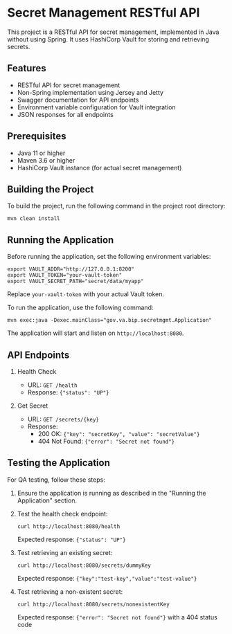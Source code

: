 # Secret Management RESTful API

This project is a RESTful API for secret management, implemented in Java without using Spring. It uses HashiCorp Vault for storing and retrieving secrets.

## Features

- RESTful API for secret management
- Non-Spring implementation using Jersey and Jetty
- Swagger documentation for API endpoints
- Environment variable configuration for Vault integration
- JSON responses for all endpoints

## Prerequisites

- Java 11 or higher
- Maven 3.6 or higher
- HashiCorp Vault instance (for actual secret management)

## Building the Project

To build the project, run the following command in the project root directory:

```
mvn clean install
```

## Running the Application

Before running the application, set the following environment variables:

```
export VAULT_ADDR="http://127.0.0.1:8200"
export VAULT_TOKEN="your-vault-token"
export VAULT_SECRET_PATH="secret/data/myapp"
```

Replace `your-vault-token` with your actual Vault token.

To run the application, use the following command:

```
mvn exec:java -Dexec.mainClass="gov.va.bip.secretmgmt.Application"
```

The application will start and listen on `http://localhost:8080`.

## API Endpoints

1. Health Check
    - URL: `GET /health`
    - Response: `{"status": "UP"}`

2. Get Secret
    - URL: `GET /secrets/{key}`
    - Response:
        - 200 OK: `{"key": "secretKey", "value": "secretValue"}`
        - 404 Not Found: `{"error": "Secret not found"}`


## Testing the Application

For QA testing, follow these steps:

1. Ensure the application is running as described in the "Running the Application" section.

2. Test the health check endpoint:
   ```
   curl http://localhost:8080/health
   ```
   Expected response: `{"status": "UP"}`

3. Test retrieving an existing secret:
   ```
   curl http://localhost:8080/secrets/dummyKey
   ```
   Expected response: `{"key":"test-key","value":"test-value"}`

4. Test retrieving a non-existent secret:
   ```
   curl http://localhost:8080/secrets/nonexistentKey
   ```
   Expected response: `{"error": "Secret not found"}` with a 404 status code
